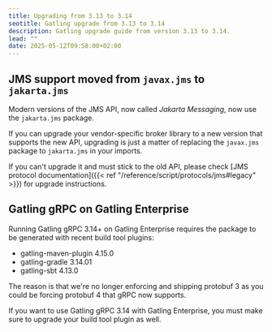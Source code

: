 ```yaml
---
title: Upgrading from 3.13 to 3.14
seotitle: Gatling upgrade from 3.13 to 3.14
description: Gatling upgrade guide from version 3.13 to 3.14.
lead: ""
date: 2025-05-12T09:58:00+02:00
---
```


## JMS support moved from `javax.jms` to `jakarta.jms`

Modern versions of the JMS API, now called *Jakarta Messaging*, now use the `jakarta.jms` package.

If you can upgrade your vendor-specific broker library to a new version that supports the new API, upgrading is just a matter of replacing the `javax.jms` package to `jakarta.jms` in your imports.

If you can't upgrade it and must stick to the old API, please check [JMS protocol documentation]({{< ref "/reference/script/protocols/jms#legacy" >}}) for upgrade instructions.

## Gatling gRPC on Gatling Enterprise

Running Gatling gRPC 3.14+ on Gatling Enterprise requires the package to be generated with recent build tool plugins:

* gatling-maven-plugin 4.15.0
* gatling-gradle 3.14.01
* gatling-sbt 4.13.0

The reason is that we're no longer enforcing and shipping protobuf 3 as you could be forcing protobuf 4 that gRPC now supports.

If you want to use Gatling gRPC 3.14 with Gatling Enterprise, you must make sure to upgrade your build tool plugin as well.
